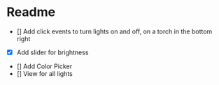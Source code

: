 # Readme

- [] Add click events to turn lights on and off, on a torch in the bottom right
- [x] Add slider for brightness
- [] Add Color Picker
- [] View for all lights
